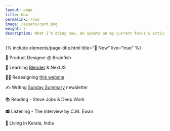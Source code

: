 ```yaml
---
layout: page
title: Now
permalink: /now
image: /assets/card.png
weight: 7
description: What I’m doing now. An update on my current focus & activities
---
```


{% include elements/page-title.html title="🌱 Now" live="true" %}


📐 Product Designer @ Brainfish

🧠 Learning [Blender](/3d) & NextJS

👨‍💻 Redesigning [this website](https://twitter.com/vyshnav_xyz/status/1605566892361539585)

✍️ Writing [Sunday Summary](https://vyshnav.substack.com/) newsletter

📚 Reading - Steve Jobs & Deep Work

📻 Listening - The Interview by C.M. Ewan

📍 Living in Kerala, India